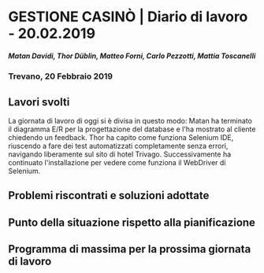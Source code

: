 # GESTIONE CASINÒ | Diario di lavoro - 20.02.2019
##### Matan Davidi, Thor Düblin, Matteo Forni, Carlo Pezzotti, Mattia Toscanelli
### Trevano, 20 Febbraio 2019

## Lavori svolti
La giornata di lavoro di oggi si è divisa in questo modo:
Matan ha terminato il diagramma E/R per la progettazione del database e l'ha mostrato al cliente chiedendo un feedback.
Thor ha capito come funziona Selenium IDE, riuscendo a fare dei test automatizzati completamente senza errori, navigando liberamente sul sito di hotel Trivago.
Successivamente ha continuato l'installazione per vedere come funziona il WebDriver di Selenium.

##  Problemi riscontrati e soluzioni adottate


##  Punto della situazione rispetto alla pianificazione


## Programma di massima per la prossima giornata di lavoro
